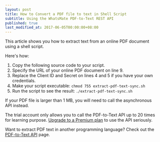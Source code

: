 ```yaml
---
layout: post
title: How to Convert a PDF file to text in Shell Script
subtitle: Using the WhatsMate PDF-to-Text REST API
published: true
last_modified_at: 2017-06-05T00:00:00+08:00
---
```


This article shows you how to extract text from an online PDF document using a shell script.


Here's how:

1. Copy the following source code to your script.  <script src="https://gist.github.com/whatsmate/6c46d5630b8e154db9600b4457b90837.js"></script>
2. Specify the URL of your online PDF document on line 9.
3. Replace the Client ID and Secret on lines 4 and 5 if you have your own credentials.
5. Make your script executable: `chmod 755 extract-pdf-text-sync.sh`
6. Run the script to see the result: `./extract-pdf-text-sync.sh`


If your PDF file is larger than 1 MB, you will need to call the asynchronous API instead. 


The trial account only allows you to call the PDF-to-Text API up to 20 times for learning purpose. [Upgrade to a Premium plan](https://www.whatsmate.net/pdf-api-subscribe.html) to use the API seriously.


Want to extract PDF text in another programming language? Check out the [PDF-to-Text API](https://www.whatsmate.net/pdf-to-text-api.html) page.


<br>
<script async src="//pagead2.googlesyndication.com/pagead/js/adsbygoogle.js"></script>
<ins class="adsbygoogle"
     style="display:inline-block;width:728px;height:90px"
     data-ad-client="ca-pub-7383487179928477"
     data-ad-slot="6959057004"></ins>
<script>
(adsbygoogle = window.adsbygoogle || []).push({});
</script>
<br>

